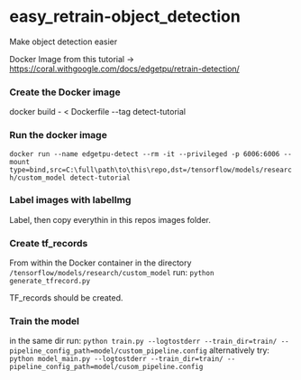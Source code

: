 # easy_retrain-object_detection
Make object detection easier

Docker Image from this tutorial -> https://coral.withgoogle.com/docs/edgetpu/retrain-detection/

### Create the Docker image
docker build - < Dockerfile --tag detect-tutorial

### Run the docker image
``docker run --name edgetpu-detect --rm -it --privileged -p 6006:6006 --mount type=bind,src=C:\full\path\to\this\repo,dst=/tensorflow/models/research/custom_model detect-tutorial``

### Label images with labelImg
Label, then copy everythin in this repos images folder.

### Create tf_records
From within the Docker container in the directory ``/tensorflow/models/research/custom_model`` run: ``python generate_tfrecord.py``

TF_records should be created.

### Train the model
in the same dir run: 
``python train.py --logtostderr --train_dir=train/ --pipeline_config_path=model/custom_pipeline.config``
alternatively try:
``python model_main.py --logtostderr --train_dir=train/ --pipeline_config_path=model/cusom_pipeline.config``


